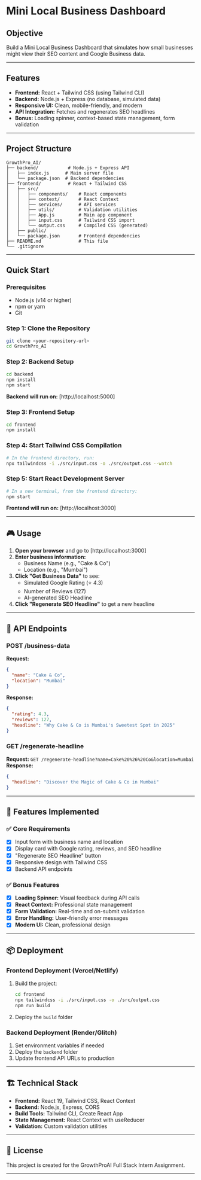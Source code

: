 # Mini Local Business Dashboard

##  Objective
Build a Mini Local Business Dashboard that simulates how small businesses might view their SEO content and Google Business data.

---

##  Features
- **Frontend:** React + Tailwind CSS (using Tailwind CLI)
- **Backend:** Node.js + Express (no database, simulated data)
- **Responsive UI:** Clean, mobile-friendly, and modern
- **API Integration:** Fetches and regenerates SEO headlines
- **Bonus:** Loading spinner, context-based state management, form validation

---

##  Project Structure
```
GrowthPro_AI/
├── backend/           # Node.js + Express API
│   ├── index.js      # Main server file
│   └── package.json  # Backend dependencies
├── frontend/          # React + Tailwind CSS
│   ├── src/
│   │   ├── components/    # React components
│   │   ├── context/       # React Context
│   │   ├── services/      # API services
│   │   ├── utils/         # Validation utilities
│   │   ├── App.js         # Main app component
│   │   ├── input.css      # Tailwind CSS import
│   │   └── output.css     # Compiled CSS (generated)
│   ├── public/
│   └── package.json       # Frontend dependencies
├── README.md              # This file
└── .gitignore
```

---

## Quick Start

### Prerequisites
- Node.js (v14 or higher)
- npm or yarn
- Git

### Step 1: Clone the Repository
```bash
git clone <your-repository-url>
cd GrowthPro_AI
```

### Step 2: Backend Setup
```bash
cd backend
npm install
npm start
```
**Backend will run on:** [http://localhost:5000]

### Step 3: Frontend Setup
```bash
cd frontend
npm install
```

### Step 4: Start Tailwind CSS Compilation
```bash
# In the frontend directory, run:
npx tailwindcss -i ./src/input.css -o ./src/output.css --watch
```

### Step 5: Start React Development Server
```bash
# In a new terminal, from the frontend directory:
npm start
```
**Frontend will run on:** [http://localhost:3000]

---

## 🎮 Usage

1. **Open your browser** and go to [http://localhost:3000]
2. **Enter business information:**
   - Business Name (e.g., "Cake & Co")
   - Location (e.g., "Mumbai")
3. **Click "Get Business Data"** to see:
   - Simulated Google Rating (⭐ 4.3)
   - Number of Reviews (127)
   - AI-generated SEO Headline
4. **Click "Regenerate SEO Headline"** to get a new headline

---

## 🔧 API Endpoints

### POST /business-data
**Request:**
```json
{
  "name": "Cake & Co",
  "location": "Mumbai"
}
```
**Response:**
```json
{
  "rating": 4.3,
  "reviews": 127,
  "headline": "Why Cake & Co is Mumbai's Sweetest Spot in 2025"
}
```

### GET /regenerate-headline
**Request:** `GET /regenerate-headline?name=Cake%20%26%20Co&location=Mumbai`
**Response:**
```json
{
  "headline": "Discover the Magic of Cake & Co in Mumbai"
}
```

---

## 🎨 Features Implemented

### ✅ Core Requirements
- [x] Input form with business name and location
- [x] Display card with Google rating, reviews, and SEO headline
- [x] "Regenerate SEO Headline" button
- [x] Responsive design with Tailwind CSS
- [x] Backend API endpoints

### ✅ Bonus Features
- [x] **Loading Spinner:** Visual feedback during API calls
- [x] **React Context:** Professional state management
- [x] **Form Validation:** Real-time and on-submit validation
- [x] **Error Handling:** User-friendly error messages
- [x] **Modern UI:** Clean, professional design

---



## 📦 Deployment

### Frontend Deployment (Vercel/Netlify)
1. Build the project:
   ```bash
   cd frontend
   npx tailwindcss -i ./src/input.css -o ./src/output.css
   npm run build
   ```
2. Deploy the `build` folder

### Backend Deployment (Render/Glitch)
1. Set environment variables if needed
2. Deploy the `backend` folder
3. Update frontend API URLs to production

---

## 🏗️ Technical Stack

- **Frontend:** React 19, Tailwind CSS, React Context
- **Backend:** Node.js, Express, CORS
- **Build Tools:** Tailwind CLI, Create React App
- **State Management:** React Context with useReducer
- **Validation:** Custom validation utilities

---

## 📝 License
This project is created for the GrowthProAI Full Stack Intern Assignment.

---
